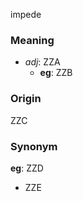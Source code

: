 impede
### Meaning
+ _adj_: ZZA
    + __eg__: ZZB

### Origin

ZZC

### Synonym

__eg__: ZZD

+ ZZE


